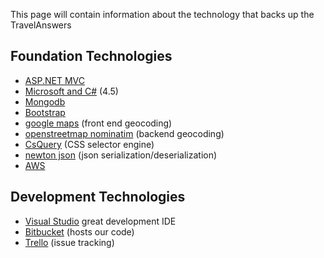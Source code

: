 This page will contain information about the technology that backs up the TravelAnswers

## Foundation Technologies
* [ASP.NET MVC](http://www.asp.net/mvc/) 
* [Microsoft and C#](http://www.microsoft.com/net) (4.5)
* [Mongodb](https://www.mongodb.org/)
* [Bootstrap](http://getbootstrap.com/)
* [google maps](https://developers.google.com/maps/) (front end geocoding)
* [openstreetmap nominatim](http://nominatim.openstreetmap.org/) (backend geocoding)
* [CsQuery](https://github.com/jamietre/CsQuery/) (CSS selector engine)
* [newton json](http://www.newtonsoft.com/json) (json serialization/deserialization)
* [AWS](https://aws.amazon.com/)

## Development Technologies
* [Visual Studio](https://www.visualstudio.com/) great development IDE
* [Bitbucket](http://bitbucket.com/) (hosts our code)
* [Trello](http://trello.com/) (issue tracking)
